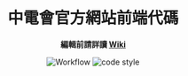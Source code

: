 <div align=center>
    
# 中電會官方網站前端代碼

**編輯前請詳讀 [Wiki](https://github.com/SCAICT/website/wiki)**

![Workflow](https://img.shields.io/github/deployments/SCAICT/Website/production?label=deployment&style=flat-square) ![code style](https://img.shields.io/badge/code_style-prettier-ff69b4.svg?style=flat-square)

</div>
